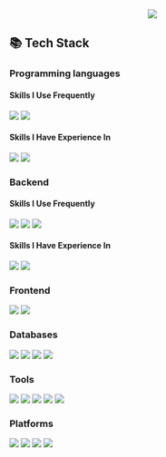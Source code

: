 <div align=center>
	<img src="https://capsule-render.vercel.app/api?type=waving&color=gradient&height=200&section=header&text=InYoung%20Yeo&fontAlign=65&fontAlignY=40" />	
</div>

## 📚 Tech Stack

### Programming languages
#### Skills I Use Frequently
<img src="https://img.shields.io/badge/python-3776AB?style=for-the-badge&logo=python&logoColor=white"> <img src="https://img.shields.io/badge/JavaScript-F7DF1E.svg?style=for-the-badge&logo=JavaScript&logoColor=black">
#### Skills I Have Experience In
<img src="https://img.shields.io/badge/Java-007396?style=for-the-badge&logo=OpenJDK&logoColor=white"/> <img src="https://img.shields.io/badge/TypeScript-3178C6.svg?style=for-the-badge&logo=TypeScript&logoColor=white">


### Backend 
#### Skills I Use Frequently
<img src="https://img.shields.io/badge/NestJS-E0234E.svg?style=for-the-badge&logo=NestJS&logoColor=white"> <img src="https://img.shields.io/badge/Express-000000.svg?style=for-the-badge&logo=Express&logoColor=white"> <img src="https://img.shields.io/badge/Node.js-339933.svg?style=for-the-badge&logo=nodedotjs&logoColor=white"> 
#### Skills I Have Experience In
<img src="https://img.shields.io/badge/flask-000000?style=for-the-badge&logo=flask&logoColor=white"> <img src="https://img.shields.io/badge/Spring%20Boot-6DB33F?style=for-the-badge&logo=Spring%20Boot&logoColor=black"/>


### Frontend
<img src="https://img.shields.io/badge/Vue.js-4FC08D.svg?style=for-the-badge&logo=vuedotjs&logoColor=white"> <img src="https://img.shields.io/badge/jquery-0769AD?style=for-the-badge&logo=jquery&logoColor=white">


###  Databases
<img src="https://img.shields.io/badge/PostgreSQL-4169E1.svg?style=for-the-badge&logo=PostgreSQL&logoColor=white"> <img src="https://img.shields.io/badge/mysql-4479A1?style=for-the-badge&logo=mysql&logoColor=white"> <img src="https://img.shields.io/badge/mariaDB-003545?style=for-the-badge&logo=mariaDB&logoColor=white"> <img src="https://img.shields.io/badge/oracle-F80000?style=for-the-badge&logo=oracle&logoColor=white">


###  Tools
<img src="https://img.shields.io/badge/Jira-0052CC.svg?style=for-the-badge&logo=Jira&logoColor=white"></a>
<img src="https://img.shields.io/badge/Confluence-172B4D.svg?style=for-the-badge&logo=Confluence&logoColor=white"></a>
<img src="https://img.shields.io/badge/Slack-4A154B.svg?style=for-the-badge&logo=Slack&logoColor=white"></a>
<img src="https://img.shields.io/badge/GitHub-181717.svg?style=for-the-badge&logo=GitHub&logoColor=white"></a>
<img src="https://img.shields.io/badge/Git-F05032.svg?style=for-the-badge&logo=Git&logoColor=white"></a>


### Platforms
<img src="https://img.shields.io/badge/Docker-2496ED?style=for-the-badge&logo=docker&logoColor=white"/></a>
<img src="https://img.shields.io/badge/GCP-4285F4?style=for-the-badge&logo=googlecloud&logoColor=white"/></a>
<img src="https://img.shields.io/badge/AWS-232F3E?style=for-the-badge&logo=amazon-aws&logoColor=white"/></a>
<img src="https://img.shields.io/badge/Apache Airflow-017CEE?style=for-the-badge&logo=Apache Airflow&logoColor=white"/></a>
